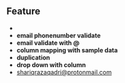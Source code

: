 
## Feature
- 
- **email phonenumber validate**
- **email validate with @**
- **column mapping with sample data**
- **duplication**
- **drop down with column**
- shariqrazaqadri@protonmail.com